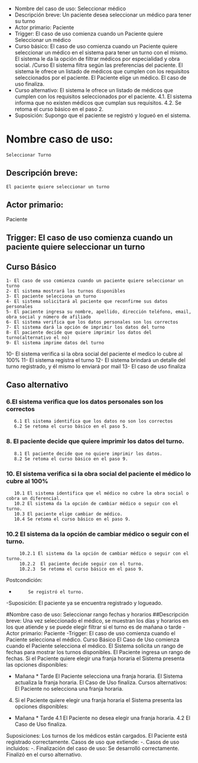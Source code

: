 - Nombre del caso de uso: Seleccionar médico
- Descripción breve: Un paciente desea seleccionar un médico para tener su turno
- Actor primario: Paciente
- Trigger: El caso de uso comienza cuando un Paciente quiere Seleccionar un médico
- Curso básico:
El caso de uso comienza cuando un Paciente quiere seleccionar un médico en el sistema para tener un turno con el mismo.
El sistema le da la opción de filtrar médicos por especialidad y obra social.
/Curso
El sistema filtra según las preferencias del paciente.
El sistema le ofrece un listado de médicos que cumplen con los requisitos seleccionados por el paciente.
El Paciente elige un médico.
El caso de uso finaliza.
- Curso alternativo:
El sistema le ofrece un listado de médicos que cumplen con los requisitos seleccionados por el paciente.
4.1. El sistema informa que no existen médicos que cumplan sus requisitos.
4.2. Se retoma el curso básico en el paso 2.
- Suposición: Supongo que el paciente se registró y logueó en el sistema.

# Nombre caso de uso: 
    Seleccionar Turno
## Descripción breve:
    El paciente quiere seleccionar un turno 
## Actor primario: 
   Paciente
## Trigger: El caso de uso comienza cuando un paciente quiere seleccionar    un turno
## Curso Básico
    1- El caso de uso comienza cuando un paciente quiere seleccionar un turno
    2- El sistema mostrará los turnos disponibles
    3- El paciente selecciona un turno
    4- El sistema solicitará al paciente que reconfirme sus datos personales
    5- El paciente ingresa su nombre, apellido, dirección teléfono, email, obra social y número de afiliado
    6- El sistema verifica que los datos personales son los correctos
    7- El sistema dará la opción de imprimir los datos del turno
    8- El paciente decide que quiere imprimir los datos del turno(alternativo el no)
    9- El sistema imprime datos del turno
   10- El sistema verifica si la obra social del paciente el medico lo cubre al 100%
   11- El sistema registra el turno
   12- El sistema brindará un detalle del turno registrado, y él mismo lo enviará por mail
   13- El caso de uso finaliza
## Caso alternativo
### 6.El sistema verifica que los datos personales son los correctos
       6.1 El sistema identifica que los datos no son los correctos
       6.2 Se retoma el curso básico en el paso 5.

### 8. El paciente decide que quiere imprimir los datos del turno.
       8.1 El paciente decide que no quiere imprimir los datos.
       8.2 Se retoma el curso básico en el paso 9.
### 10. El sistema verifica si la obra social del paciente el médico lo cubre al 100%
       10.1 El sistema identifica que el médico no cubre la obra social o cobra un diferencial.
       10.2 El sistema da la opción de cambiar médico o seguir con el turno. 
       10.3 El paciente elige cambiar de médico.
       10.4 Se retoma el curso básico en el paso 9.
### 10.2 El sistema da la opción de cambiar médico o seguir con el turno.
         10.2.1 El sistema da la opción de cambiar médico o seguir con el turno. 
         10.2.2  El paciente decide seguir con el turno.
         10.2.3  Se retoma el curso básico en el paso 9.
Postcondición:
-          Se registró el turno.
-Suposición: El paciente ya se encuentra registrado y logueado.

#Nombre caso de uso: Seleccionar rango fechas y horarios
##Descripción breve: Una vez seleccionado el médico, se muestran los días y horarios en los que atiende y se puede elegir filtrar si el turno es de mañana o tarde
-Actor primario: Paciente
-Trigger: El caso de uso comienza cuando el Paciente selecciona el médico.
Curso Básico
El Caso de Uso comienza cuando el Paciente selecciona el médico.
El Sistema solicita un rango de fechas para mostrar los turnos disponibles.
El Paciente ingresa un rango de fechas.
Si el Paciente quiere elegir una franja horaria el Sistema presenta las opciones disponibles:
 * Mañana 	* Tarde
El Paciente selecciona una franja horaria.
El Sistema actualiza la franja horaria.
El Caso de Uso finaliza.
Cursos alternativos: El Paciente no selecciona una franja horaria.
4.  Si el Paciente quiere elegir una franja horaria el Sistema presenta las opciones disponibles:
 * Mañana 	* Tarde
4.1 El Paciente no desea elegir una franja horaria.
4.2 El Caso de Uso finaliza.

Suposiciones: Los turnos de los médicos están cargados. El Paciente está registrado correctamente.
Casos de uso que extiende: -.
Casos de uso incluidos: -.
Finalización del caso de uso: Se desarrolló correctamente. Finalizó en el curso alternativo.